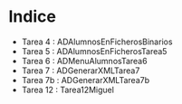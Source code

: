 # Indice
- Tarea 4  : ADAlumnosEnFicherosBinarios
- Tarea 5  : ADAlumnosEnFicherosTarea5
- Tarea 6  : ADMenuAlumnosTarea6
- Tarea 7  : ADGenerarXMLTarea7
- Tarea 7b : ADGenerarXMLTarea7b
- Tarea 12 : Tarea12Miguel

